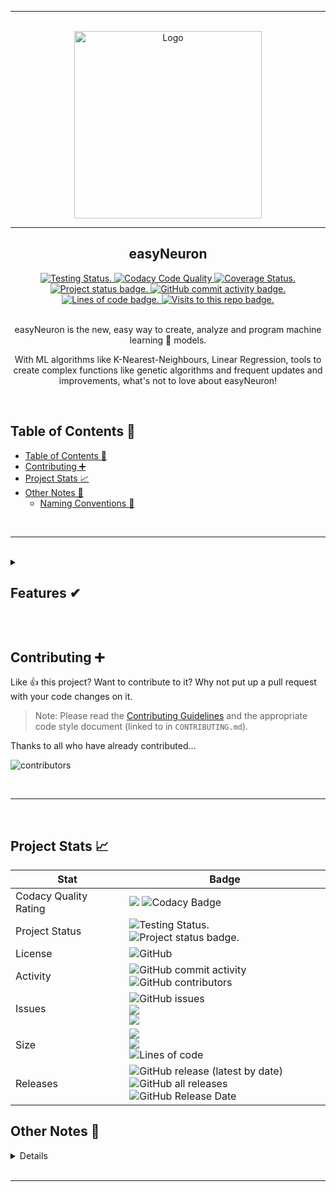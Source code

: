 <section align="center">
<hr>
<br>
<a href="https://neuron-ai.github.io/easyneuron/"><img alt="Logo" src="admin/social/logo%20circle.png" width="300"></a>

<br>
<hr>
<h1>easyNeuron</h1>
<div>
	<a href="https://neuron-ai.github.io/easyneuron/">
		<img alt="Testing Status." src="https://github.com/neuron-ai/easyneuron/actions/workflows/tests.yml/badge.svg?style=flat">
		<img alt="Codacy Code Quality" src="https://app.codacy.com/project/badge/Grade/81d90174a73440b2910a64b2b4794535">
		<img alt="Coverage Status." src="https://app.codacy.com/project/badge/Coverage/81d90174a73440b2910a64b2b4794535">
		<img alt="Project status badge." src="https://img.shields.io/static/v1?label=status&message=planning&color=orange&style=flat">
		<img alt="GitHub commit activity badge." src="https://img.shields.io/github/commit-activity/m/neuron-ai/easyNeuron?style=flat">
		<img alt="Lines of code badge." src="https://img.shields.io/tokei/lines/github/neuron-ai/easyneuron?style=flat">
		<img alt="Visits to this repo badge." src="https://badges.pufler.dev/visits/neuron-ai/easyneuron?style=flat">
	</a>
</div>
<br>

easyNeuron is the new, easy way to create, analyze and program machine learning 🧠 models.

With ML algorithms like K-Nearest-Neighbours, Linear Regression, tools to create complex functions like genetic algorithms and frequent updates and improvements, what's not to love about easyNeuron!

</section>

<br>

## Table of Contents 📝

- [Table of Contents 📝](#table-of-contents-)
- [Contributing ➕](#contributing-)
- [Project Stats 📈](#project-stats-)
- [Other Notes 📝](#other-notes-)
  - [Naming Conventions 🧾](#naming-conventions-)

<br>

---

<br>

<details>
<summary><h2>Features ✔</h2></summary>

- ❌ Models
  - ❌ Linear Regression
  - ❌ Logistic Regression
  - ❌ Decision Trees
  - ❌ Random Forest
  - ❌ Adaboost
  - ✔ K-Nearest Neighbours
  - ❌ K-Means Clustering
  - ❌ Neural Networks
  - ❌ Epsilon Greed Q-Learning
- ❌ Submodules
  - ❌ Genetic Algorithms
    - ❌ Genomes
    - ❌ Optimisers
  - ❌ Neural Networks
    - ❌ Dense Layers
    - ❌ LSTMs
    - ❌ GRUs
  - ❌ Reinforcement Learning
    - ❌ Q-Learning
      - ❌ Greedy
      - ❌ Epsilon Greedy
      - ❌ UCB (Upper Confidence Bounds)
      - ✔ Q-Tables
    - ✔ Environments
  - ❌ Auto Analysis
  - ❌ Maths Tools
  - ✔ Distance Functions
    - ✔ Eucledian
    - ✔ Manhattan
  - ✔ Random Numbers - ✔ Random range with float step
    - ❌ Logging Tools
    - ✔ Types

</details>

<br> <!-- Don't delete this BR newline tag, since it is used with a Python Script (scripts/update_todo.py) -->
## Contributing ➕

Like 👍 this project? Want to contribute to it? Why not put up a pull request with your code changes on it.

> Note: Please read the [Contributing Guidelines](CONTRIBUTING.md) and the appropriate code style document (linked to in `CONTRIBUTING.md`).

Thanks to all who have already contributed...

![contributors](https://contrib.rocks/image?repo=neuron-ai/easyneuron)

<br>
<hr>
<br>

## Project Stats 📈

| Stat                  | Badge                                                                                                                                                                                                                                                                                                                                                                    |
| --------------------- | ------------------------------------------------------------------------------------------------------------------------------------------------------------------------------------------------------------------------------------------------------------------------------------------------------------------------------------------------------------------------ |
| Codacy Quality Rating | <img src="https://app.codacy.com/project/badge/Grade/81d90174a73440b2910a64b2b4794535"> <img alt="Codacy Badge" src="https://app.codacy.com/project/badge/Coverage/81d90174a73440b2910a64b2b4794535"/> |
| Project Status        | <img alt="Testing Status." src="https://github.com/neuron-ai/easyneuron/actions/workflows/tests.yml/badge.svg?style=flat"> <img alt="Project status badge." src="https://img.shields.io/static/v1?label=status&message=planning&color=orange&style=flat">                                                 |
| License               | <img alt="GitHub" src="https://img.shields.io/github/license/neuron-ai/easyneuron?style=flat">                                                                                                                                                                                                                                                                           |
| Activity              | <img alt="GitHub commit activity" src="https://img.shields.io/github/commit-activity/m/neuron-ai/easyneuron?style=flat"><br><img alt="GitHub contributors" src="https://img.shields.io/github/contributors/neuron-ai/easyneuron?style=flat">                                                                                                                             |
| Issues                | <img alt="GitHub issues" src="https://img.shields.io/github/issues/neuron-ai/easyneuron?style=flat"><br><img src="https://img.shields.io/github/issues/neuron-ai/easyneuron/feature-request.svg?style=flat"><br><img src="https://img.shields.io/github/issues/neuron-ai/easyneuron/bug-report.svg?style=flat">                                                          |
| Size                  | <img src="https://img.shields.io/github/languages/code-size/neuron-ai/easyneuron?style=flat"><br><img src="https://img.shields.io/github/repo-size/neuron-ai/easyneuron?style=flat"><br><img alt="Lines of code" src="https://img.shields.io/tokei/lines/github/neuron-ai/easyneuron?style=flat"><br>                                                                    |
| Releases              | <img alt="GitHub release (latest by date)" src="https://img.shields.io/github/v/release/neuron-ai/easyneuron?style=flat"><br><img alt="GitHub all releases" src="https://img.shields.io/github/downloads/neuron-ai/easyneuron/total?style=flat"><br><img alt="GitHub Release Date" src="https://img.shields.io/github/release-date/neuron-ai/easyneuron?style=flat">     |

## Other Notes 📝

<details>

<h2>History ⌛</h2>

easyNeuron was created in 2021 by @Neuron-AI, aiming to create an easy experience for all ML engineers, with any and all of the newly developed algorithms from Neuron AI.

<br>

### Naming Conventions 🧾

Mostly, the names of modules are universal, but, there was some choice of the _maths_ section of the module. In the end, the maths section is known as `easyneuron.math` rather than `easyneuron.maths` (as we are a British group), since there is such a large population who'll use this knowing American English, and it is quicker to type the American version anyway.

</details>

<br>
<hr>
<br>